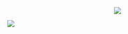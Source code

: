 <div align="center"><img src="https://github.com/user-attachments/assets/4769d902-01f2-47ec-a652-9918689e4379" /></div>

[<img src="https://img.shields.io/badge/Notion-000000?style=for-the-badge&logo=Notion&logoColor=white">](https://evanescent-field-c88.notion.site/11ae7699000180aaa5e8cf327d178df2?pvs=4)
